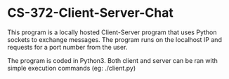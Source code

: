# CS-372-Client-Server-Chat

This program is a locally hosted Client-Server program that uses Python sockets to exchange messages. The program runs on the localhost IP and requests for a port number from the user.

The program is coded in Python3. Both client and server can be ran with simple execution commands (eg: ./client.py)